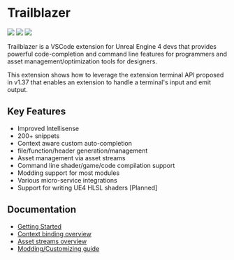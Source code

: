 # Trailblazer

![](https://gitlab.com/winterwildfire/ue4/trailblazer/badges/master/pipeline.svg)
![](https://img.shields.io/badge/4.24-fully%20supported-green)
![](https://img.shields.io/discord/573495259926102017)

Trailblazer is a VSCode extension for Unreal Engine 4 devs that provides powerful code-completion and command line features for programmers and asset management/optimization tools for designers.

This extension shows how to leverage the extension terminal API proposed in v1.37 that enables an extension to handle a terminal's input and emit output.

## Key Features

- Improved Intellisense 
- 200+ snippets
- Context aware custom auto-completion
- file/function/header generation/management
- Asset management via asset streams
- Command line shader/game/code compilation support
- Modding support for most modules
- Various micro-service integrations
- Support for writing UE4 HLSL shaders [Planned]

## Documentation

- [Getting Started](https://suvam0451.netlify.com/docs/trailblazer/getting-started/)
- [Context binding overview](https://suvam0451.netlify.com/docs/trailblazer/context-keys/)
- [Asset streams overview](https://suvam0451.netlify.com/docs/daedalus/hello-asset-streams)
- [Modding/Customizing guide](https://suvam0451.netlify.com/docs/trailblazer/extension-files)